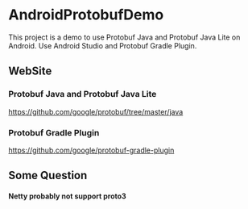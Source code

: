 # AndroidProtobufDemo
This project is a demo to use Protobuf Java and Protobuf Java Lite on Android.
Use Android Studio and Protobuf Gradle Plugin.    

## WebSite
### Protobuf Java and Protobuf Java Lite
https://github.com/google/protobuf/tree/master/java
### Protobuf Gradle Plugin
https://github.com/google/protobuf-gradle-plugin    

## Some Question
#### Netty probably not support proto3    
